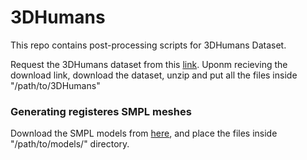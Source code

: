 # 3DHumans
This repo contains post-processing scripts for 3DHumans Dataset.

Request the 3DHumans dataset from this [link](https://cvit.iiit.ac.in/research/projects/cvit-projects/3dhumans). Uponm recieving the download link, download the dataset, unzip and put all the files inside "/path/to/3DHumans"

### Generating registeres SMPL meshes
Download the SMPL models from [here](https://smpl.is.tue.mpg.de/index.html), and place the files inside "/path/to/models/" directory.

